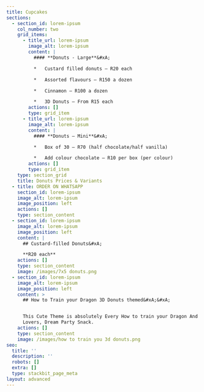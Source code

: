 ```yaml
---
title: Cupcakes
sections:
  - section_id: lorem-ipsum
    col_number: two
    grid_items:
      - title_url: lorem-ipsum
        image_alt: lorem-ipsum
        content: |
          #### **Donuts - Large**&#xA;

          *   Custard filled donuts – R20 each

          *   Assorted flavours – R150 a dozen

          *   Cinnamon – R100 a dozen

          *   3D Donuts – From R15 each
        actions: []
        type: grid_item
      - title_url: lorem-ipsum
        image_alt: lorem-ipsum
        content: |
          #### **Donuts – Mini**&#xA;

          *   Box of 30 – R70 (half chocolate/half vanilla)

          *   Add colour chocolate – R10 per box (per colour)
        actions: []
        type: grid_item
    type: section_grid
    title: Donuts Prices & Variants
  - title: ORDER ON WHATSAPP
    section_id: lorem-ipsum
    image_alt: lorem-ipsum
    image_position: left
    actions: []
    type: section_content
  - section_id: lorem-ipsum
    image_alt: lorem-ipsum
    image_position: left
    content: |
      ## Custard-filled Donuts&#xA;

      **R20 each**
    actions: []
    type: section_content
    image: /images/7x5 donuts.png
  - section_id: lorem-ipsum
    image_alt: lorem-ipsum
    image_position: left
    content: >
      ## How to Train your Dragon 3D Donuts themed&#xA;&#xA;


      This Cute Theme is absolutely Every How to train your Dragon And Donut
      Lovers, Dream Party Snack.
    actions: []
    type: section_content
    image: /images/how to train you 3d donuts.png
seo:
  title: ''
  description: ''
  robots: []
  extra: []
  type: stackbit_page_meta
layout: advanced
---
```

